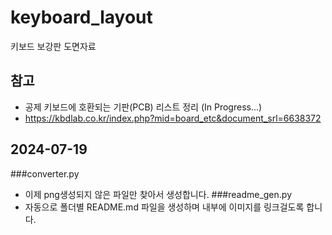 # keyboard_layout
키보드 보강판 도면자료

## 참고
- 공제 키보드에 호환되는 기판(PCB) 리스트 정리 (In Progress...)
- https://kbdlab.co.kr/index.php?mid=board_etc&document_srl=6638372


## 2024-07-19
###converter.py
 - 이제 png생성되지 않은 파일만 찾아서 생성합니다. 
###readme_gen.py
 - 자동으로 폴더별 README.md 파일을 생성하며 내부에 이미지를 링크걸도록 합니다.
